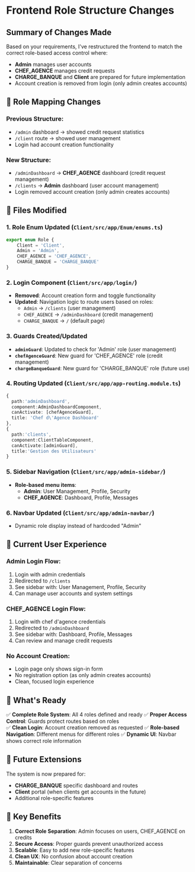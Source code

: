# Frontend Role Structure Changes

## Summary of Changes Made

Based on your requirements, I've restructured the frontend to match the correct role-based access control where:

- **Admin** manages user accounts
- **CHEF_AGENCE** manages credit requests  
- **CHARGE_BANQUE** and **Client** are prepared for future implementation
- Account creation is removed from login (only admin creates accounts)

## 🔄 Role Mapping Changes

### Previous Structure:
- `/admin` dashboard → showed credit request statistics
- `/client` route → showed user management
- Login had account creation functionality

### New Structure:
- `/adminDashboard` → **CHEF_AGENCE** dashboard (credit request management)
- `/clients` → **Admin** dashboard (user account management)
- Login removed account creation (only admin creates accounts)

## 📁 Files Modified

### 1. **Role Enum Updated** (`Client/src/app/Enum/enums.ts`)
```typescript
export enum Role {
    Client = 'Client',
    Admin = 'Admin',
    CHEF_AGENCE = 'CHEF_AGENCE',
    CHARGE_BANQUE = 'CHARGE_BANQUE'
}
```

### 2. **Login Component** (`Client/src/app/login/`)
- **Removed**: Account creation form and toggle functionality
- **Updated**: Navigation logic to route users based on roles:
  - `Admin` → `/clients` (user management)
  - `CHEF_AGENCE` → `/adminDashboard` (credit management)
  - `CHARGE_BANQUE` → `/` (default page)

### 3. **Guards Created/Updated**
- **`adminGuard`**: Updated to check for 'Admin' role (user management)
- **`chefAgenceGuard`**: New guard for 'CHEF_AGENCE' role (credit management)
- **`chargeBanqueGuard`**: New guard for 'CHARGE_BANQUE' role (future use)

### 4. **Routing Updated** (`Client/src/app/app-routing.module.ts`)
```typescript
{
  path:'adminDashboard',
  component:AdminDashboardComponent,
  canActivate: [chefAgenceGuard],
  title: 'Chef d\'Agence Dashboard'
},
{
  path:'clients',
  component:ClientTableComponent,
  canActivate:[adminGuard],
  title:'Gestion des Utilisateurs'
}
```

### 5. **Sidebar Navigation** (`Client/src/app/admin-sidebar/`)
- **Role-based menu items**:
  - **Admin**: User Management, Profile, Security
  - **CHEF_AGENCE**: Dashboard, Profile, Messages

### 6. **Navbar Updated** (`Client/src/app/admin-navbar/`)
- Dynamic role display instead of hardcoded "Admin"

## 🎯 Current User Experience

### Admin Login Flow:
1. Login with admin credentials
2. Redirected to `/clients` 
3. See sidebar with: User Management, Profile, Security
4. Can manage user accounts and system settings

### CHEF_AGENCE Login Flow:
1. Login with chef d'agence credentials  
2. Redirected to `/adminDashboard`
3. See sidebar with: Dashboard, Profile, Messages
4. Can review and manage credit requests

### No Account Creation:
- Login page only shows sign-in form
- No registration option (as only admin creates accounts)
- Clean, focused login experience

## 🚀 What's Ready

✅ **Complete Role System**: All 4 roles defined and ready
✅ **Proper Access Control**: Guards protect routes based on roles  
✅ **Clean Login**: Account creation removed as requested
✅ **Role-based Navigation**: Different menus for different roles
✅ **Dynamic UI**: Navbar shows correct role information

## 🔮 Future Extensions

The system is now prepared for:
- **CHARGE_BANQUE** specific dashboard and routes
- **Client** portal (when clients get accounts in the future)
- Additional role-specific features

## 🎯 Key Benefits

1. **Correct Role Separation**: Admin focuses on users, CHEF_AGENCE on credits
2. **Secure Access**: Proper guards prevent unauthorized access
3. **Scalable**: Easy to add new role-specific features
4. **Clean UX**: No confusion about account creation
5. **Maintainable**: Clear separation of concerns